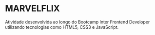 # MARVELFLIX
Atividade desenvolvida ao longo do Bootcamp Inter Frontend Developer utilizando tecnologias como HTML5, CSS3 e JavaScript.
